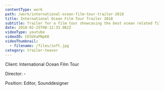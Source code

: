 ```yaml
---
contentType: work
path: /work/international-ocean-film-tour-trailer-2018
title: International Ocean Film Tour Trailer 2018
subtitle: Trailer for a film tour showcasing the best ocean related films
date: 2018-02-25T08:12:33.962Z
videoType: youtube
videoID: CESUXaPNpK8
videoThumbnail:
  - filename: /files/ioft.jpg
category: trailer-teaser
---
```

Client: International Ocean Film Tour

Director: -

Position: Editor, Sounddesigner
